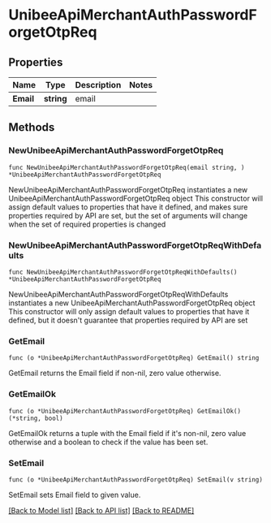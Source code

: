 # UnibeeApiMerchantAuthPasswordForgetOtpReq

## Properties

Name | Type | Description | Notes
------------ | ------------- | ------------- | -------------
**Email** | **string** | email | 

## Methods

### NewUnibeeApiMerchantAuthPasswordForgetOtpReq

`func NewUnibeeApiMerchantAuthPasswordForgetOtpReq(email string, ) *UnibeeApiMerchantAuthPasswordForgetOtpReq`

NewUnibeeApiMerchantAuthPasswordForgetOtpReq instantiates a new UnibeeApiMerchantAuthPasswordForgetOtpReq object
This constructor will assign default values to properties that have it defined,
and makes sure properties required by API are set, but the set of arguments
will change when the set of required properties is changed

### NewUnibeeApiMerchantAuthPasswordForgetOtpReqWithDefaults

`func NewUnibeeApiMerchantAuthPasswordForgetOtpReqWithDefaults() *UnibeeApiMerchantAuthPasswordForgetOtpReq`

NewUnibeeApiMerchantAuthPasswordForgetOtpReqWithDefaults instantiates a new UnibeeApiMerchantAuthPasswordForgetOtpReq object
This constructor will only assign default values to properties that have it defined,
but it doesn't guarantee that properties required by API are set

### GetEmail

`func (o *UnibeeApiMerchantAuthPasswordForgetOtpReq) GetEmail() string`

GetEmail returns the Email field if non-nil, zero value otherwise.

### GetEmailOk

`func (o *UnibeeApiMerchantAuthPasswordForgetOtpReq) GetEmailOk() (*string, bool)`

GetEmailOk returns a tuple with the Email field if it's non-nil, zero value otherwise
and a boolean to check if the value has been set.

### SetEmail

`func (o *UnibeeApiMerchantAuthPasswordForgetOtpReq) SetEmail(v string)`

SetEmail sets Email field to given value.



[[Back to Model list]](../README.md#documentation-for-models) [[Back to API list]](../README.md#documentation-for-api-endpoints) [[Back to README]](../README.md)



